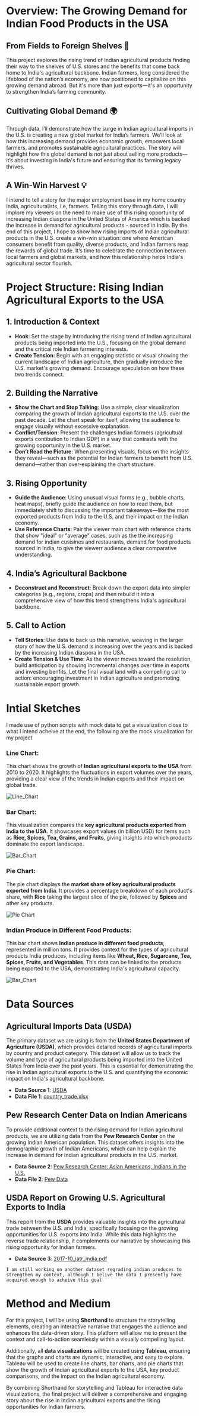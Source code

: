 # Overview: The Growing Demand for Indian Food Products in the USA

## From Fields to Foreign Shelves 🌾

This project explores the rising trend of Indian agricultural products finding their way to the shelves of U.S. stores and the benefits that come back home to India's agricultural backbone. Indian farmers, long considered the lifeblood of the nation’s economy, are now positioned to capitalize on this growing demand abroad. But it's more than just exports—it's an opportunity to strengthen India’s farming community.

## Cultivating Global Demand 🌍

Through data, I’ll demonstrate how the surge in Indian agricultural imports in the U.S. is creating a new global market for India’s farmers. We’ll look at how this increasing demand provides economic growth, empowers local farmers, and promotes sustainable agricultural practices. The story will highlight how this global demand is not just about selling more products—it’s about investing in India's future and ensuring that its farming legacy thrives.

## A Win-Win Harvest 💡

I intend to tell a story for the major employment base in my home country India, agriculturalists, i.e, farmers. Telling this story through data, I will implore my viewers on the need to make use of this rising opportunity of increasing Indian diaspora in the United States of America which is backed the increase in demand for agricultural products - sourced in India. By the end of this project, I hope to show how rising imports of Indian agricultural products in the U.S. create a win-win situation: one where American consumers benefit from quality, diverse products, and Indian farmers reap the rewards of global trade. It’s time to celebrate the connection between local farmers and global markets, and how this relationship helps India's agricultural sector flourish.


# Project Structure: Rising Indian Agricultural Exports to the USA

## 1. Introduction & Context
- **Hook**: Set the stage by introducing the rising trend of Indian agricultural products being imported into the U.S., focusing on the global demand and the critical role Indian farmering interests.
- **Create Tension**: Begin with an engaging statistic or visual showing the current landscape of Indian agriculture, then gradually introduce the U.S. market's growing demand. Encourage speculation on how these two trends connect.

## 2. Building the Narrative
- **Show the Chart and Stop Talking**: Use a simple, clear visualization comparing the growth of Indian agricultural exports to the U.S. over the past decade. Let the chart speak for itself, allowing the audience to engage visually without excessive explanation.
- **Conflict/Tension**: Present the challenges Indian farmers (agricultual exports contibution to Indian GDP) in a way that contrasts with the growing opportunity in the U.S. market.
- **Don’t Read the Picture**: When presenting visuals, focus on the insights they reveal—such as the potential for Indian farmers to benefit from U.S. demand—rather than over-explaining the chart structure.

## 3. Rising Opportunity
- **Guide the Audience**: Using unusual visual forms (e.g., bubble charts, heat maps), briefly guide the audience on how to read them, but immediately shift to discussing the important takeaways—like the most exported products from India to the U.S. and their impact on the Indian economy.
- **Use Reference Charts**: Pair the viewer main chart with reference charts that show "ideal" or "average" cases, such as the the increasing demand for indian cusisines and restaurants, demand for food products sourced in India, to give the viewerr audience a clear comparative understanding.

## 4. India’s Agricultural Backbone
- **Deconstruct and Reconstruct**: Break down the export data into simpler categories (e.g., regions, crops) and then rebuild it into a comprehensive view of how this trend strengthens India's agricultural backbone.

## 5. Call to Action
- **Tell Stories**: Use data to back up this narrative, weaving in the larger story of how the U.S. demand is increasing over the years and is backed by the increasing Indian diaspora in the USA.
- **Create Tension & Use Time**: As the viewer moves toward the resolution, build anticipation by showing incremental changes over time in exports and investing benfits. Let the final visual land with a compelling call to action: encouraging investment in Indian agriculture and promoting sustainable export growth.

# Intial Sketches
 I made use of python scripts with mock data to get a visualization close to what I intend acheive at the end, the following are the mock visualization for my project

### Line Chart:
This chart shows the growth of **Indian agricultural exports to the USA** from 2010 to 2020. It highlights the fluctuations in export volumes over the years, providing a clear view of the trends in Indian exports and their impact on global trade.

![Line_Chart](Growinf-exports-mockup.png)

### Bar Chart:
This visualization compares the **key agricultural products exported from India to the USA**. It showcases export values (in billion USD) for items such as **Rice, Spices, Tea, Grains, and Fruits**, giving insights into which products dominate the export landscape.

![Bar_Chart](Export-by-product-mockup.png)

### Pie Chart:
The pie chart displays the **market share of key agricultural products exported from India**. It provides a percentage breakdown of each product's share, with **Rice** taking the largest slice of the pie, followed by **Spices** and other key products.

![Pie Chart](Market-pie.png)

### Indian Produce in Different Food Products:
This bar chart shows **Indian produce in different food products**, represented in million tons. It provides context for the types of agricultural products India produces, including items like **Wheat, Rice, Sugarcane, Tea, Spices, Fruits, and Vegetables**. This data can be linked to the products being exported to the USA, demonstrating India's agricultural capacity.

![Bar_Chart](Indian-produce-mockup.png)

# Data Sources

## Agricultural Imports Data (USDA)
The primary dataset we are using is from the **United States Department of Agriculture (USDA)**, which provides detailed records of agricultural imports by country and product category. This dataset will allow us to track the volume and type of agricultural products being imported into the United States from India over the past years. This is essential for demonstrating the rise in Indian agricultural exports to the U.S. and quantifying the economic impact on India's agricultural backbone.

- **Data Source 1**: [USDA](https://www.ers.usda.gov/data-products/foreign-agricultural-trade-of-the-united-states-fatus/)
- **Data File 1**: [country_trade.xlsx](country_trade.xlsx)

## Pew Research Center Data on Indian Americans
To provide additional context to the rising demand for Indian agricultural products, we are utilizing data from the **Pew Research Center** on the growing Indian American population. This dataset offers insights into the demographic growth of Indian Americans, which can help explain the increase in demand for Indian agricultural products in the U.S. market.

- **Data Source 2**: [Pew Research Center: Asian Americans, Indians in the U.S.](https://www.pewresearch.org/fact-sheet/asian-americans-indians-in-the-u-s/)
- **Data File 2**: [Pew Data](Pew-data.csv)

## USDA Report on Growing U.S. Agricultural Exports to India
This report from the **USDA** provides valuable insights into the agricultural trade between the U.S. and India, specifically focusing on the growing opportunities for U.S. exports into India. While this data highlights the reverse trade relationship, it complements our narrative by showcasing this rising opportunity for Indian farmers.
- **Data Source 3**: [2017-10_iatr_india.pdf](2017-10_iatr_india.pdf)

```I am still working on another dataset regrading indian produces to strengthen my context, although I belive the data I presently have acquired enough to acheive this goal```

# Method and Medium

For this project, I will be using **Shorthand** to structure the storytelling elements, creating an interactive narrative that engages the audience and enhances the data-driven story. This platform will allow me to present the context and call-to-action seamlessly within a visually compelling layout. 

Additionally, all **data visualizations** will be created using **Tableau**, ensuring that the graphs and charts are dynamic, interactive, and easy to explore. Tableau will be used to create line charts, bar charts, and pie charts that show the growth of Indian agricultural exports to the USA, key product comparisons, and the impact on the Indian agricultural economy.

By combining Shorthand for storytelling and Tableau for interactive data visualizations, the final project will deliver a comprehensive and engaging story about the rise in Indian agricultural exports and the rising opportunities for Indian farmers.










